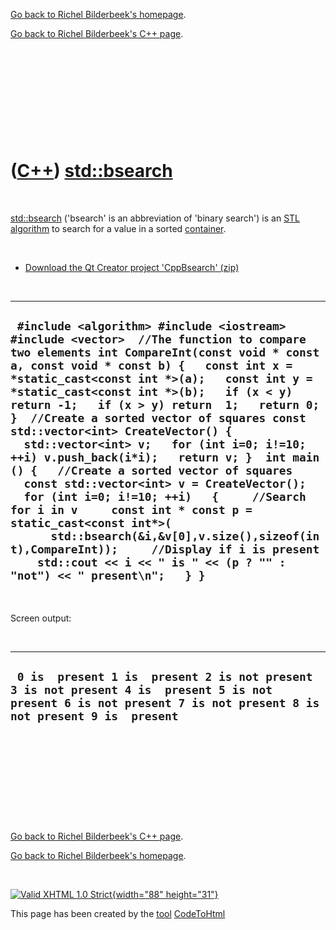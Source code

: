 [Go back to Richel Bilderbeek's homepage](index.htm).

[Go back to Richel Bilderbeek's C++ page](Cpp.htm).

 

 

 

 

 

([C++](Cpp.htm)) [std::bsearch](CppBsearch.htm)
===============================================

 

[std::bsearch](CppBsearch.htm) ('bsearch' is an abbreviation of 'binary
search') is an [STL](CppStl.htm) [algorithm](CppAlgorithm.htm) to search
for a value in a sorted [container](CppContainer.htm).

 

-   [Download the Qt Creator project 'CppBsearch' (zip)](CppBsearch.zip)

 

  -------------------------------------------------------------------------------------------------------------------------------------------------------------------------------------------------------------------------------------------------------------------------------------------------------------------------------------------------------------------------------------------------------------------------------------------------------------------------------------------------------------------------------------------------------------------------------------------------------------------------------------------------------------------------------------------------------------------------------------------------------------------------------------------------------------------------------------------------------------------------------
  ` #include <algorithm> #include <iostream> #include <vector>  //The function to compare two elements int CompareInt(const void * const a, const void * const b) {   const int x = *static_cast<const int *>(a);   const int y = *static_cast<const int *>(b);   if (x < y) return -1;   if (x > y) return  1;   return 0; }  //Create a sorted vector of squares const std::vector<int> CreateVector() {   std::vector<int> v;   for (int i=0; i!=10; ++i) v.push_back(i*i);   return v; }  int main () {   //Create a sorted vector of squares   const std::vector<int> v = CreateVector();   for (int i=0; i!=10; ++i)   {     //Search for i in v     const int * const p = static_cast<const int*>(       std::bsearch(&i,&v[0],v.size(),sizeof(int),CompareInt));     //Display if i is present     std::cout << i << " is " << (p ? "" : "not") << " present\n";   } }`
  -------------------------------------------------------------------------------------------------------------------------------------------------------------------------------------------------------------------------------------------------------------------------------------------------------------------------------------------------------------------------------------------------------------------------------------------------------------------------------------------------------------------------------------------------------------------------------------------------------------------------------------------------------------------------------------------------------------------------------------------------------------------------------------------------------------------------------------------------------------------------------

 

Screen output:

 

  ------------------------------------------------------------------------------------------------------------------------------------------------------------------
  ` 0 is  present 1 is  present 2 is not present 3 is not present 4 is  present 5 is not present 6 is not present 7 is not present 8 is not present 9 is  present`
  ------------------------------------------------------------------------------------------------------------------------------------------------------------------

 

 

 

 

 

[Go back to Richel Bilderbeek's C++ page](Cpp.htm).

[Go back to Richel Bilderbeek's homepage](index.htm).

 

[![Valid XHTML 1.0 Strict](valid-xhtml10.png){width="88"
height="31"}](http://validator.w3.org/check?uri=referer)

This page has been created by the [tool](Tools.htm)
[CodeToHtml](ToolCodeToHtml.htm)
